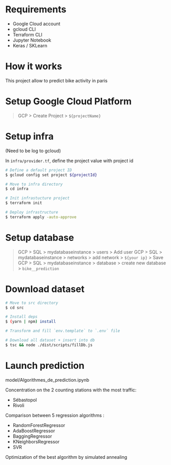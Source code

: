 # Requirements

- Google Cloud account
- gcloud CLI
- Terraform CLI
- Jupyter Notebook
- Keras / SKLearn

# How it works

This project allow to predict bike activity in paris

# Setup Google Cloud Platform

> GCP > Create Project > `${projectName}`

# Setup infra

(Need to be log to gcloud)

In `infra/provider.tf`, define the project value with project id

```sh
# Define a default project ID  
$ gcloud config set project ${projectId}

# Move to infra directory
$ cd infra 

# Init infrastucture project
$ terraform init

# Deploy infrastructure
$ terraform apply -auto-approve 
```

# Setup database 

> GCP > SQL > mydatabaseinstance > users > Add user 
> GCP > SQL > mydatabaseinstance > networks > add network > `${your ip}` > Save
> GCP > SQL > mydatabaseinstance > database > create new database > `bike__prediction`

# Download dataset

```sh
# Move to src directory
$ cd src

# Install deps
$ (yarn | npm) install

# Transform and fill `env.template` to `.env` file 

# Download all dataset + insert into db
$ tsc && node ./dist/scripts/fillDb.js
```

# Launch prediction

model/Algorithmes_de_prediction.ipynb

Concentration on the 2 counting stations with the most traffic:
- Sébastopol
- Rivoli

Comparison between 5 regression algorithms :
- RandomForestRegressor
- AdaBoostRegressor
- BaggingRegressor
- KNeighborsRegressor
- SVR

Optimization of the best algorithm by simulated annealing
